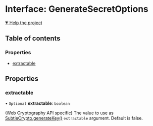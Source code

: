 # Interface: GenerateSecretOptions

[💗 Help the project](https://github.com/sponsors/panva)

## Table of contents

### Properties

- [extractable](key_generate_secret.GenerateSecretOptions.md#extractable)

## Properties

### extractable

• `Optional` **extractable**: `boolean`

(Web Cryptography API specific) The value to use as
[SubtleCrypto.generateKey()](https://developer.mozilla.org/en-US/docs/Web/API/SubtleCrypto/generateKey)
`extractable` argument. Default is false.

